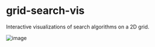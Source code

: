 # grid-search-vis

Interactive visualizations of search algorithms on a 2D grid.

![image](https://github.com/user-attachments/assets/5b6038b2-4a09-43bb-9934-f208525f9100)
